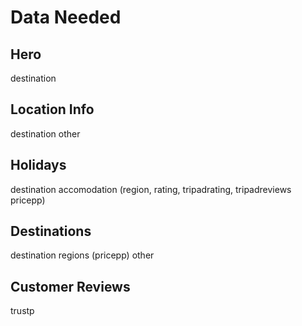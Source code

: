# Data Needed

## Hero
destination

## Location Info
destination
other

## Holidays
destination
accomodation (region, rating, tripadrating, tripadreviews pricepp)

## Destinations
destination
regions (pricepp)
other

## Customer Reviews
trustp